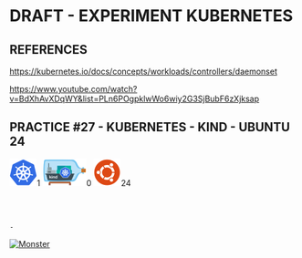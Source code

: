 # DRAFT - EXPERIMENT KUBERNETES

## REFERENCES

https://kubernetes.io/docs/concepts/workloads/controllers/daemonset

https://www.youtube.com/watch?v=BdXhAvXDqWY&list=PLn6POgpklwWo6wiy2G3SjBubF6zXjksap

## PRACTICE #27 - KUBERNETES - KIND - UBUNTU 24

[![Kubernetes](img/kubernetes.webp "Kubernetes")](https://kubernetes.io)1
[![Kind](img/kind.webp "Kind")](https://kind.sigs.k8s.io)0
[![Ubuntu](img/ubuntu.webp "Ubuntu")](https://ubuntu.com)24

```bash
```

&nbsp;

`-`

[![Monster](https://avatars.githubusercontent.com/u/47848582?s=96&v=4 "Boo!")](../README.md)
